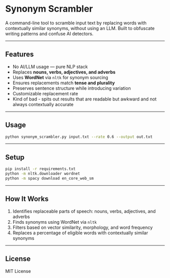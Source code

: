 # Synonym Scrambler

A command-line tool to scramble input text by replacing words with contextually similar synonyms, without using an LLM. Built to obfuscate writing patterns and confuse AI detectors.

---

## Features

- No AI/LLM usage — pure NLP stack
- Replaces **nouns, verbs, adjectives, and adverbs**
- Uses **WordNet** via `nltk` for synonym sourcing
- Ensures replacements match **tense and plurality**
- Preserves sentence structure while introducing variation
- Customizable replacement rate
- Kind of bad - spits out results that are readable but awkward and not always contextually accurate

---

## Usage

```bash
python synonym_scrambler.py input.txt --rate 0.6 --output out.txt
```

---

## Setup

```bash
pip install -r requirements.txt
python -m nltk.downloader wordnet
python -m spacy download en_core_web_sm
```

---

## How It Works

1. Identifies replaceable parts of speech: nouns, verbs, adjectives, and adverbs
2. Finds synonyms using WordNet via `nltk`
3. Filters based on vector similarity, morphology, and word frequency
4. Replaces a percentage of eligible words with contextually similar synonyms


---

## License

MIT License